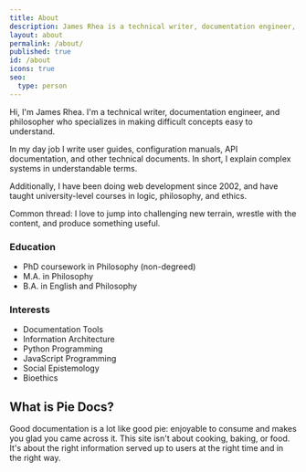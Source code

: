 ```yaml
---
title: About
description: James Rhea is a technical writer, documentation engineer, and philosopher who specializes in making difficult concepts easy to understand.
layout: about
permalink: /about/
published: true
id: /about
icons: true
seo:
  type: person
---
```


Hi, I'm James Rhea. I'm a technical writer, documentation engineer, and philosopher who specializes in making difficult concepts easy to understand.

In my day job I write user guides, configuration manuals, API documentation, and other technical documents. In short, I explain complex systems in understandable terms.

Additionally, I have been doing web development since 2002, and have taught university-level courses in logic, philosophy, and ethics.

Common thread: I love to jump into challenging new terrain, wrestle with the content, and produce something useful.

### Education

- PhD coursework in Philosophy (non-degreed)
- M.A. in Philosophy
- B.A. in English and Philosophy

### Interests

- Documentation Tools
- Information Architecture
- Python Programming
- JavaScript Programming
- Social Epistemology
- Bioethics

## What is Pie Docs?

Good documentation is a lot like good pie: enjoyable to consume and makes you glad you came across it. This site isn't about cooking, baking, or food. It's about the right information served up to users at the right time and in the right way.
